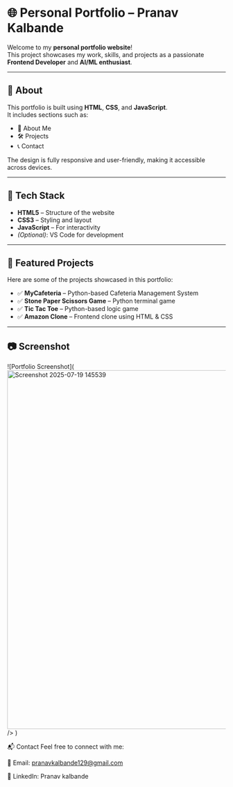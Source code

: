 # 🌐 Personal Portfolio – Pranav Kalbande

Welcome to my **personal portfolio website**!  
This project showcases my work, skills, and projects as a passionate **Frontend Developer** and **AI/ML enthusiast**.

---

## 📌 About

This portfolio is built using **HTML**, **CSS**, and **JavaScript**.  
It includes sections such as:
- 👤 About Me
- 🛠️ Projects
- 📞 Contact

The design is fully responsive and user-friendly, making it accessible across devices.

---

## 🔨 Tech Stack

- **HTML5** – Structure of the website  
- **CSS3** – Styling and layout  
- **JavaScript** – For interactivity  
- *(Optional)*: VS Code for development

---

## 💼 Featured Projects

Here are some of the projects showcased in this portfolio:
- ✅ **MyCafeteria** – Python-based Cafeteria Management System  
- ✅ **Stone Paper Scissors Game** – Python terminal game  
- ✅ **Tic Tac Toe** – Python-based logic game  
- ✅ **Amazon Clone** – Frontend clone using HTML & CSS

---

## 📷 Screenshot

![Portfolio Screenshot](<img width="1087" height="825" alt="Screenshot 2025-07-19 145539" src="https://github.com/user-attachments/assets/38d6543f-e7c9-4b7f-b4c8-124450befe15" />
 />
)

📬 Contact
Feel free to connect with me:

📧 Email: pranavkalbande129@gmail.com

💼 LinkedIn: Pranav kalbande



